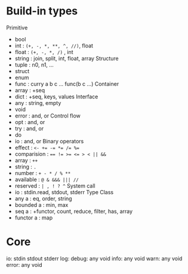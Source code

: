 # Build-in types
Primitive
- bool
- int         : `(+, -, *, **, ^, //)`, float
- float       : `(+, -, *, /)`        , int
- string      : join, split, int, float, array
Structure
- tuple       : n0, n1, ...
- struct
- enum
- func        : curry a b c ... func(b c ...)
Container
- array       : +seq
- dict        : +seq, keys, values
Interface
- any         : string, empty
- void
- error       : and, or
Control flow
- opt         : and, or
- try         : and, or
- do
- io          : and, or
Binary operators
- effect      : `<- += -= *= /= %=`
- comparision : `== != >= <= > < || &&`
- array       : `++`
- string      : `.`
- number      : `+ - * / % **`
- available   : `@ & &&& ||| //`
- reserved    : `| , ! ? ^`
System call
- io          : stdin.read, stdout, stderr
Type Class
- any a       : eq, order, string
- bounded a   : min, max
- seq a       : +functor, count, reduce, filter, has, array
- functor a   : map

# Core
io:
  stdin
  stdout
  stderr
log:
  debug: any void
  info: any void
  warn: any void
  error: any void

